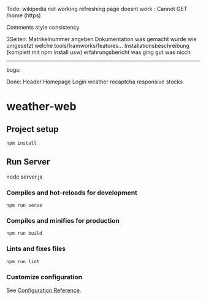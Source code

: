 Todo:
wikipedia not working
refreshing page doesnt work : Cannot GET /home
(https)


Comments
style consistency

3Seiten:
    Matrikelnummer angeben
    Dokumentation was gemacht wurde wie umgesetzt welche tools/framworks/features... 
    Installationsbeschreibung (komplett mit npm install usw)
    erfahrungsbericht was ging gut was nicch

________________________________________________________
bugs:



Done:
    Header
    Homepage
    Login
    weather
    recaptcha
    responsive
    stocks

# weather-web

## Project setup
```
npm install
```
## Run Server
node server.js

### Compiles and hot-reloads for development
```
npm run serve
```

### Compiles and minifies for production
```
npm run build
```

### Lints and fixes files
```
npm run lint
```

### Customize configuration
See [Configuration Reference](https://cli.vuejs.org/config/).
